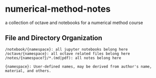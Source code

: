 # numerical-method-notes
a collection of octave and notebooks for a numerical method course

## File and Directory Organization
```
/notebook/{namespace}: all jupyter notebooks belong here
/octave/{namespace}: all octave related files belong here
/notes/{namespace?}/*.(md|pdf): all notes belong here

{namespace}: User-defined names, may be derived from author's name, material, and others.
```
